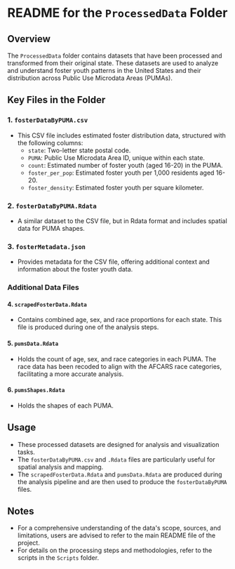 # README for the `ProcessedData` Folder

## Overview

The `ProcessedData` folder contains datasets that have been processed and transformed from their original state. These datasets are used to analyze and understand foster youth patterns in the United States and their distribution across Public Use Microdata Areas (PUMAs).

## Key Files in the Folder

### 1. **`fosterDataByPUMA.csv`**
   - This CSV file includes estimated foster distribution data, structured with the following columns:
     - `state`: Two-letter state postal code.
     - `PUMA`: Public Use Microdata Area ID, unique within each state.
     - `count`: Estimated number of foster youth (aged 16-20) in the PUMA.
     - `foster_per_pop`: Estimated foster youth per 1,000 residents aged 16-20.
     - `foster_density`: Estimated foster youth per square kilometer.

### 2. **`fosterDataByPUMA.Rdata`**
   - A similar dataset to the CSV file, but in Rdata format and includes spatial data for PUMA shapes.

### 3. **`fosterMetadata.json`**
   - Provides metadata for the CSV file, offering additional context and information about the foster youth data.

### Additional Data Files

#### 4. **`scrapedFosterData.Rdata`**
   - Contains combined age, sex, and race proportions for each state. This file is produced during one of the analysis steps.

#### 5. **`pumsData.Rdata`**
   - Holds the count of age, sex, and race categories in each PUMA. The race data has been recoded to align with the AFCARS race categories, facilitating a more accurate analysis.
   
#### 6. **`pumsShapes.Rdata`**
   - Holds the shapes of each PUMA. 

## Usage

- These processed datasets are designed for analysis and visualization tasks.
- The `fosterDataByPUMA.csv` and `.Rdata` files are particularly useful for spatial analysis and mapping.
- The `scrapedFosterData.Rdata` and `pumsData.Rdata` are produced during the analysis pipeline and are then used to produce the `fosterDataByPUMA` files.

## Notes

- For a comprehensive understanding of the data's scope, sources, and limitations, users are advised to refer to the main README file of the project.
- For details on the processing steps and methodologies, refer to the scripts in the `Scripts` folder.

